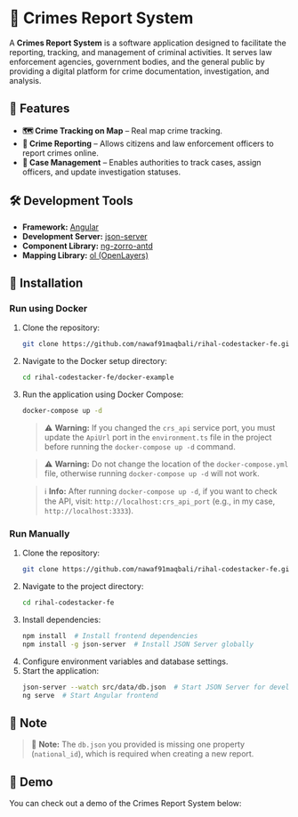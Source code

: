 # 📌 Crimes Report System

A **Crimes Report System** is a software application designed to facilitate the reporting, tracking, and management of criminal activities. It serves law enforcement agencies, government bodies, and the general public by providing a digital platform for crime documentation, investigation, and analysis.

## 🚀 Features

- **🗺️ Crime Tracking on Map** – Real map crime tracking.
- **📝 Crime Reporting** – Allows citizens and law enforcement officers to report crimes online.
- **📂 Case Management** – Enables authorities to track cases, assign officers, and update investigation statuses.

## 🛠 Development Tools

- **Framework:** [Angular](https://angular.io/)
- **Development Server:** [json-server](https://github.com/typicode/json-server)
- **Component Library:** [ng-zorro-antd](https://ng.ant.design/)
- **Mapping Library:** [ol (OpenLayers)](https://openlayers.org/)

## 📜 Installation

### Run using Docker

1. Clone the repository:
   ```sh
   git clone https://github.com/nawaf91maqbali/rihal-codestacker-fe.git
   ```
2. Navigate to the Docker setup directory:
   ```sh
   cd rihal-codestacker-fe/docker-example
   ```
3. Run the application using Docker Compose:
   ```sh
   docker-compose up -d
   ```

   > ⚠️ **Warning:** If you changed the `crs_api` service port, you must update the `ApiUrl` port in the `environment.ts` file in the project before running the `docker-compose up -d` command.
   
   > ⚠️ **Warning:** Do not change the location of the `docker-compose.yml` file, otherwise running `docker-compose up -d` will not work.
   
   > ℹ️ **Info:** After running `docker-compose up -d`, if you want to check the API, visit: `http://localhost:crs_api_port` (e.g., in my case, `http://localhost:3333`).
   
### Run Manually

1. Clone the repository:
   ```sh
   git clone https://github.com/nawaf91maqbali/rihal-codestacker-fe.git
   ```
2. Navigate to the project directory:
   ```sh
   cd rihal-codestacker-fe
   ```
3. Install dependencies:
   ```sh
   npm install  # Install frontend dependencies
   npm install -g json-server  # Install JSON Server globally
   ```
4. Configure environment variables and database settings.
5. Start the application:
   ```sh
   json-server --watch src/data/db.json  # Start JSON Server for development
   ng serve  # Start Angular frontend
   ```

## 📝 Note

> 🚩 **Note:** The `db.json` you provided is missing one property (`national_id`), which is required when creating a new report.

   ## 🎥 Demo

You can check out a demo of the Crimes Report System below:
